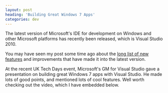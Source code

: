 ```yaml
---
layout: post
heading: 'Building Great Windows 7 Apps'
categories: dev
---
```


The latest version of Microsoft's IDE for development on Windows and other Microsoft platforms has recently been released, which is Visual Studio 2010.

You may have seen my post some time ago about the [long list of new features](/on-engineering/dev/new-in-visual-studio-2010/) and improvements that have made it into the latest version.

At the recent UK Tech Days event, Microsoft's GM for Visual Studio gave a presentation on building great Windows 7 apps with Visual Studio. He made lots of good points, and mentioned lots of cool features. Well worth checking out the video, which I have embedded below.
